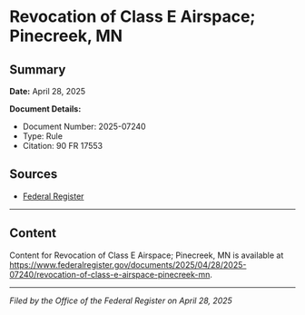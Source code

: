 # Revocation of Class E Airspace; Pinecreek, MN

## Summary

**Date:** April 28, 2025

**Document Details:**
- Document Number: 2025-07240
- Type: Rule
- Citation: 90 FR 17553

## Sources
- [Federal Register](https://www.federalregister.gov/documents/2025/04/28/2025-07240/revocation-of-class-e-airspace-pinecreek-mn)

---

## Content

Content for Revocation of Class E Airspace; Pinecreek, MN is available at https://www.federalregister.gov/documents/2025/04/28/2025-07240/revocation-of-class-e-airspace-pinecreek-mn.

---

*Filed by the Office of the Federal Register on April 28, 2025*

